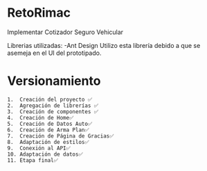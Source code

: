 # RetoRimac
Implementar Cotizador Seguro Vehicular

Librerias utilizadas:
    -Ant Design
    Utilizo esta librería debido a que se asemeja en el UI del prototipado.

# Versionamiento
    1.  Creación del proyecto ✅
    2.  Agregación de librerías ✅
    3.  Creación de componentes ✅
    4.  Creación de Home✅
    5.  Creación de Datos Auto✅
    6.  Creación de Arma Plan✅
    7.  Creación de Página de Gracias✅
    8.  Adaptación de estilos✅
    9.  Conexión al API✅
    10. Adaptación de datos✅
    11. Etapa final✅